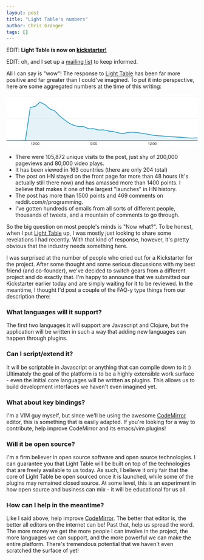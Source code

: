 ```yaml
---
layout: post
title: "Light Table's numbers"
author: Chris Granger
tags: []
---
```


EDIT: **Light Table is now on [kickstarter!][ks]**

EDIT: oh, and I set up a [mailing list](http://groups.google.com/group/light-table) to keep informed.

All I can say is "wow"! The response to [Light Table][lt] has been far more positive and far greater than I could've imagined. To put it into perspective, here are some aggregated numbers at the time of this writing:

![zomg traffic](/images/lightable/trafficgraph.png)

* There were 105,872 unique visits to the post, just shy of 200,000 pageviews and 80,000 video plays.
* It has been viewed in 163 countries (there are only 204 total)
* The post on HN stayed on the front page for more than 48 hours (It's actually still there now) and has amassed more than 1400 points. I believe that makes it one of the largest "launches" in HN history.
* The post has more than 1500 points and 469 comments on reddit.com/r/programming.
* I've gotten hundreds of emails from all sorts of different people, thousands of tweets, and a mountain of comments to go through.

So the big question on most people's minds is "Now what?". To be honest, when I put [Light Table][lt] up, I was mostly just looking to share some revelations I had recently. With that kind of response, however, it's pretty obvious that the industry needs something here.

I was surprised at the number of people who cried out for a Kickstarter for the project. After some thought and some serious discussions with my best friend (and co-founder), we've decided to switch gears from a different project and do exactly that. I'm happy to announce that we submitted our Kickstarter earlier today and are simply waiting for it to be reviewed. In the meantime, I thought I'd post a couple of the FAQ-y type things from our description there:

### What languages will it support?

The first two languages it will support are Javascript and Clojure, but the application will be written in such a way that adding new languages can happen through plugins.

### Can I script/extend it?

It will be scriptable in Javascript or anything that can compile down to it :) Ultimately the goal of the platform is to be a highly extensible work surface - even the initial core languages will be written as plugins. This allows us to build development interfaces we haven't even imagined yet.

### What about key bindings?

I'm a VIM guy myself, but since we'll be using the awesome [CodeMirror][cm] editor, this is something that is easily adapted. If you're looking for a way to contribute, help improve CodeMirror and its emacs/vim plugins!

### Will it be open source?

I'm a firm believer in open source software and open source technologies. I can guarantee you that Light Table will be built on top of the technologies that are freely available to us today. As such, I believe it only fair that the core of Light Table be open sourced once it is launched, while some of the plugins may remained closed source. At some level, this is an experiment in how open source and business can mix - it will be educational for us all.

### How can I help in the meantime?

Like I said above, help improve [CodeMirror][cm]. The better that editor is, the better all editors on the internet can be! Past that, help us spread the word. The more money we get the more people I can involve in the project, the more languages we can support, and the more powerful we can make the entire platform. There's tremendous potential that we haven't even scratched the surface of yet!

[cm]: http://codemirror.net
[lt]: /2012/04/12/light-table---a-new-ide-concept/
[ks]: http://www.kickstarter.com/projects/306316578/light-table
